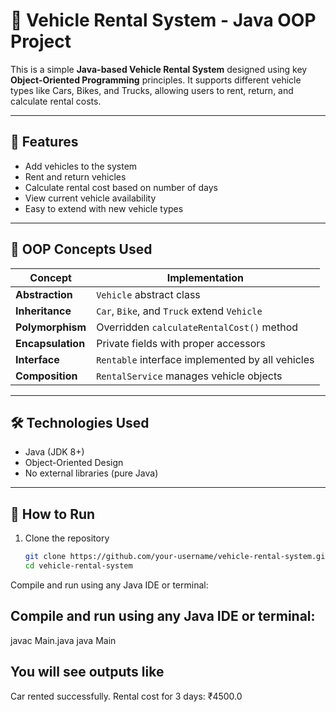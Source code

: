 # 🚗 Vehicle Rental System - Java OOP Project

This is a simple **Java-based Vehicle Rental System** designed using key **Object-Oriented Programming** principles. It supports different vehicle types like Cars, Bikes, and Trucks, allowing users to rent, return, and calculate rental costs.

---

## 📌 Features

- Add vehicles to the system
- Rent and return vehicles
- Calculate rental cost based on number of days
- View current vehicle availability
- Easy to extend with new vehicle types

---

## 🧠 OOP Concepts Used

| Concept         | Implementation                                  |
|----------------|--------------------------------------------------|
| **Abstraction** | `Vehicle` abstract class                        |
| **Inheritance** | `Car`, `Bike`, and `Truck` extend `Vehicle`     |
| **Polymorphism**| Overridden `calculateRentalCost()` method       |
| **Encapsulation**| Private fields with proper accessors          |
| **Interface**   | `Rentable` interface implemented by all vehicles|
| **Composition** | `RentalService` manages vehicle objects         |

---

## 🛠️ Technologies Used

- Java (JDK 8+)
- Object-Oriented Design
- No external libraries (pure Java)

---

## 🚀 How to Run

1. Clone the repository  
   ```bash
   git clone https://github.com/your-username/vehicle-rental-system.git
   cd vehicle-rental-system
  Compile and run using any Java IDE or terminal:

## Compile and run using any Java IDE or terminal:
javac Main.java
java Main

## You will see outputs like
Car rented successfully.
Rental cost for 3 days: ₹4500.0

